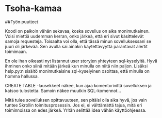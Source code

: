 Tsoha-kamaa
===========

##Työn puutteet

Koodi on paikoin vähän sekavaa, koska sovellus on aika monimutkainen. Voisi miettiä uudemman kerran, onko järkeä, että eri sivut käsittelevät samoja requesteja. Toisaalta voi olla, että tässä minun sovelluksessani se juuri oli järkevää. Sen avulla sai ainakin käytettävyyttä parantavat alertit toimimaan.

En ole ihan oikeasti nyt listannut user storyjen yhteyteen sql-kyselyitä. Hyvä ihminen onko siinä mitään järkeä kun minulla on niitä niin paljon. Lisäksi help.py:n sisältö monimutkaisine sql-kyselyinen osoittaa, että minulla on homma hallussa.

CREATE TABLE -lausekkeet näkee, kun ajaa komentoriviltä sovelluksen ja katsoo tulostetta. Samoin näkee muutkin SQL-komennot...

Mitä tulee sovelluksen opittavuuteen, sen pitäisi olla aika hyvä, jos vain tuntee Skrollin toimitusprosessin. Jos ei, ei välttämättä tajua, mitä eri toiminnoissa on edes järkeä. Yritän selittää idea vähän käyttöohjeessa.